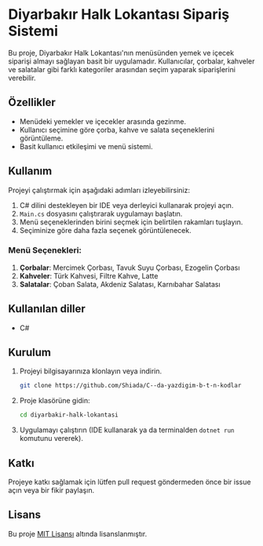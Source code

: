 # Diyarbakır Halk Lokantası Sipariş Sistemi

Bu proje, Diyarbakır Halk Lokantası'nın menüsünden yemek ve içecek siparişi almayı sağlayan basit bir uygulamadır. Kullanıcılar, çorbalar, kahveler ve salatalar gibi farklı kategoriler arasından seçim yaparak siparişlerini verebilir.

## Özellikler

- Menüdeki yemekler ve içecekler arasında gezinme.
- Kullanıcı seçimine göre çorba, kahve ve salata seçeneklerini görüntüleme.
- Basit kullanıcı etkileşimi ve menü sistemi.

## Kullanım

Projeyi çalıştırmak için aşağıdaki adımları izleyebilirsiniz:

1. C# dilini destekleyen bir IDE veya derleyici kullanarak projeyi açın.
2. `Main.cs` dosyasını çalıştırarak uygulamayı başlatın.
3. Menü seçeneklerinden birini seçmek için belirtilen rakamları tuşlayın.
4. Seçiminize göre daha fazla seçenek görüntülenecek.

### Menü Seçenekleri:
1. **Çorbalar**: Mercimek Çorbası, Tavuk Suyu Çorbası, Ezogelin Çorbası
2. **Kahveler**: Türk Kahvesi, Filtre Kahve, Latte
3. **Salatalar**: Çoban Salata, Akdeniz Salatası, Karnıbahar Salatası

## Kullanılan diller

- C#

## Kurulum

1. Projeyi bilgisayarınıza klonlayın veya indirin.
    ```bash
    git clone https://github.com/Shiada/C--da-yazdigim-b-t-n-kodlar
    ```

2. Proje klasörüne gidin:
    ```bash
    cd diyarbakir-halk-lokantasi
    ```

3. Uygulamayı çalıştırın (IDE kullanarak ya da terminalden `dotnet run` komutunu vererek).

## Katkı

Projeye katkı sağlamak için lütfen pull request göndermeden önce bir issue açın veya bir fikir paylaşın.

## Lisans

Bu proje [MIT Lisansı](LICENSE) altında lisanslanmıştır.
